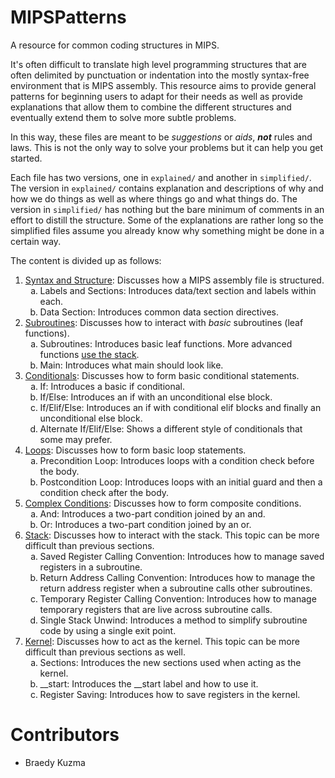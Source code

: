 # MIPSPatterns
A resource for common coding structures in MIPS.

It's often difficult to translate high level programming structures that are
often delimited by punctuation or indentation into the mostly syntax-free
environment that is MIPS assembly. This resource aims to provide general
patterns for beginning users to adapt for their needs as well as provide
explanations that allow them to combine the different structures and eventually
extend them to solve more subtle problems.

In this way, these files are meant to be _suggestions_ or _aids_, ___not___
rules and laws. This is not the only way to solve your problems but it can help
you get started.

Each file has two versions, one in `explained/` and another in `simplified/`.
The version in `explained/` contains explanation and descriptions of why and how
we do things as well as where things go and what things do. The version in
`simplified/` has nothing but the bare minimum of comments in an effort to
distill the structure. Some of the explanations are rather long so the
simplified files assume you already know why something might be done in a
certain way.

The content is divided up as follows:
<!--
  This has to be in HTML because markdown does not support specifying the type
  of ordered list.
--->
<ol type="1">
  <li>
    <a href="explained/01-SyntaxAndStructure">Syntax and Structure</a>:
    Discusses how a MIPS assembly file is structured.
    <ol type="a">
      <li>
        Labels and Sections: Introduces data/text section and labels within
        each.
      </li>
      <li>
        Data Section: Introduces common data section directives.
      </li>
    </ol>
  </li>
  <li>
    <a href="explained/02-Subroutines">Subroutines</a>: Discusses how to
    interact with <em>basic</em> subroutines (leaf functions).
    <ol type="a">
      <li>
        Subroutines: Introduces basic leaf functions. More advanced functions
        <a href="#stack">use the stack</a>.
      </li>
      <li>
        Main: Introduces what main should look like.
      </li>
    </ol>
  </li>
  <li>
    <a href="explained/03-Conditionals">Conditionals</a>: Discusses how to
    form basic conditional statements.
    <ol type="a">
      <li>
        If: Introduces a basic if conditional.
      </li>
      <li>
        If/Else: Introduces an if with an unconditional else block.
      </li>
      <li>
        If/Elif/Else: Introduces an if with conditional elif blocks and finally
        an unconditional else block.
      </li>
      <li>
        Alternate If/Elif/Else: Shows a different style of conditionals that
        some may prefer.
      </li>
    </ol>
  </li>
  <li>
    <a href="explained/04-Loops">Loops</a>: Discusses how to form
    basic loop statements.
    <ol type="a">
      <li>
        Precondition Loop: Introduces loops with a condition check before the
        body.
      </li>
      <li>
        Postcondition Loop: Introduces loops with an initial guard and then a
        condition check after the body.
      </li>
    </ol>
  </li>
  <li>
    <a href="explained/05-ComplexConditions">Complex Conditions</a>: Discusses how to form
    composite conditions.
    <ol type="a">
      <li>
        And: Introduces a two-part condition joined by an and.
      </li>
      <li>
        Or: Introduces a two-part condition joined by an or.
      </li>
    </ol>
  </li>
  <li>
    <a href="explained/06-Stack" name="stack">Stack</a>: Discusses
    how to interact with the stack. This topic can be more difficult than
    previous sections.
    <ol type="a">
      <li>
        Saved Register Calling Convention: Introduces how to manage saved
        registers in a subroutine.
      </li>
      <li>
        Return Address Calling Convention: Introduces how to manage the return
        address register when a subroutine calls other subroutines.
      </li>
      <li>
        Temporary Register Calling Convention: Introduces how to manage
        temporary registers that are live across subroutine calls.
      </li>
      <li>
        Single Stack Unwind: Introduces a method to simplify subroutine code
        by using a single exit point.
      </li>
    </ol>
  </li>
  <li>
    <a href="explained/07-Kernel" name="stack">Kernel</a>: Discusses
    how to act as the kernel. This topic can be more difficult than previous
    sections as well.
    <ol type="a">
      <li>
        Sections: Introduces the new sections used when acting as the kernel.
      </li>
      <li>
        __start: Introduces the __start label and how to use it.
      </li>
      <li>
        Register Saving: Introduces how to save registers in the kernel.
      </li>
    </ol>
  </li>
</ol>

# Contributors
 * Braedy Kuzma

